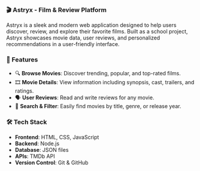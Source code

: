 ### 🎬 Astryx - Film & Review Platform

Astryx is a sleek and modern web application designed to help users discover, review, and explore their favorite films. Built as a school project, Astryx showcases movie data, user reviews, and personalized recommendations in a user-friendly interface.

### 🚀 Features

- 🔍 **Browse Movies**: Discover trending, popular, and top-rated films.
- 🎞️ **Movie Details**: View information including synopsis, cast, trailers, and ratings.
- 🗣️ **User Reviews**: Read and write reviews for any movie.
- 🔎 **Search & Filter**: Easily find movies by title, genre, or release year.

### 🛠️ Tech Stack

- **Frontend**: HTML, CSS, JavaScript
- **Backend**: Node.js
- **Database**: JSON files
- **APIs**: TMDb API
- **Version Control**: Git & GitHub
